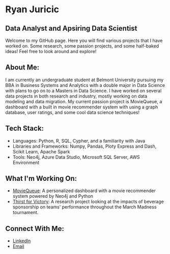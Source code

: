 # Ryan Juricic

## Data Analyst and Apsiring Data Scientist

Welcome to my GitHub page. Here you will find various projects that I have worked on. Some research, some passion projects, and some half-baked ideas! Feel free to look around and explore!

## About Me:
I am currently an undergraduate student at Belmont University pursuing my BBA in Business Systems and Analytics with a double major in Data Science with plans to go on to a Masters in Data Science. I have worked on several data projects in both research and industry, mostly working on data modeling and data migration. My current passion project is MovieQueue, a dashboard with a built in movie recommender system with using a graph database, user ratings, and some cool data science techniques!

## Tech Stack:
- Languages: Python, R, SQL, Cypher, and a familiarity with Java
- Libraries and Frameworks: Numpy, Pandas, Ploty Express and Dash, Scikit Learn, Apache Spark
- Tools: Neo4j, Azure Data Studio, Microsoft SQL Server, AWS Environment

## What I'm Working On:
- [MovieQueue](https://github.com/RyanJuricic26/MovieQueue): A personalized dashboard with a movie recommender system powered by Neo4j and Python
- [Thirst for Victory](https://github.com/RyanJuricic26/Thirst-for-Victory): A research project looking at the impacts of beverage sponsorship on teams' performance throughout the March Madness tournament.

## Connect With Me:
- [LinkedIn](https://www.linkedin.com/in/ryanjuricic)
- [Email](mailto:ryanjuricic@gmail.com)
<!---
RyanJuricic26/RyanJuricic26 is a ✨ special ✨ repository because its `README.md` (this file) appears on your GitHub profile.
You can click the Preview link to take a look at your changes.
--->
